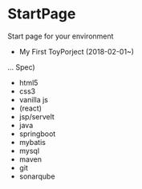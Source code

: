 # StartPage
Start page for your environment

- My First ToyPorject (2018-02-01~)

...
Spec)

- html5
- css3
- vanilla js
- (react)
- jsp/servelt
- java
- springboot
- mybatis
- mysql
- maven
- git
- sonarqube
